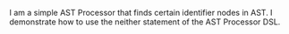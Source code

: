 I am a simple AST Processor that finds certain identifier nodes in AST. I demonstrate how to use the neither statement of the AST Processor DSL.